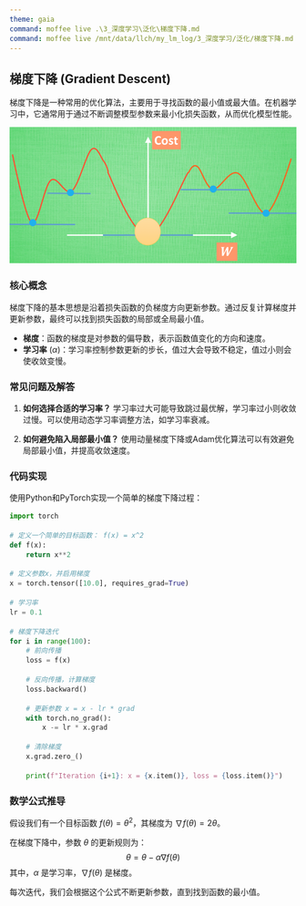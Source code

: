 ```yaml
---
theme: gaia
command: moffee live .\3_深度学习\泛化\梯度下降.md
command: moffee live /mnt/data/llch/my_lm_log/3_深度学习/泛化/梯度下降.md
---
```



## 梯度下降 (Gradient Descent)

梯度下降是一种常用的优化算法，主要用于寻找函数的最小值或最大值。在机器学习中，它通常用于通过不断调整模型参数来最小化损失函数，从而优化模型性能。

![Gradient](./pics/梯度_1.png)

### 核心概念
梯度下降的基本思想是沿着损失函数的负梯度方向更新参数。通过反复计算梯度并更新参数，最终可以找到损失函数的局部或全局最小值。

- **梯度**：函数的梯度是对参数的偏导数，表示函数值变化的方向和速度。
- **学习率** ($\alpha$)：学习率控制参数更新的步长，值过大会导致不稳定，值过小则会使收敛变慢。


### 常见问题及解答
1. **如何选择合适的学习率？**
   学习率过大可能导致跳过最优解，学习率过小则收敛过慢。可以使用动态学习率调整方法，如学习率衰减。

2. **如何避免陷入局部最小值？**
   使用动量梯度下降或Adam优化算法可以有效避免局部最小值，并提高收敛速度。

### 代码实现
使用Python和PyTorch实现一个简单的梯度下降过程：

```python
import torch

# 定义一个简单的目标函数： f(x) = x^2
def f(x):
    return x**2

# 定义参数x，并启用梯度
x = torch.tensor([10.0], requires_grad=True)

# 学习率
lr = 0.1

# 梯度下降迭代
for i in range(100):
    # 前向传播
    loss = f(x)
    
    # 反向传播，计算梯度
    loss.backward()
    
    # 更新参数 x = x - lr * grad
    with torch.no_grad():
        x -= lr * x.grad
    
    # 清除梯度
    x.grad.zero_()

    print(f"Iteration {i+1}: x = {x.item()}, loss = {loss.item()}")
```

### 数学公式推导
假设我们有一个目标函数 $f(\theta) = \theta^2$，其梯度为 $\nabla f(\theta) = 2\theta$。

在梯度下降中，参数 $\theta$ 的更新规则为：
$$
\theta = \theta - \alpha \nabla f(\theta)
$$
其中，$\alpha$ 是学习率，$\nabla f(\theta)$ 是梯度。

每次迭代，我们会根据这个公式不断更新参数，直到找到函数的最小值。
